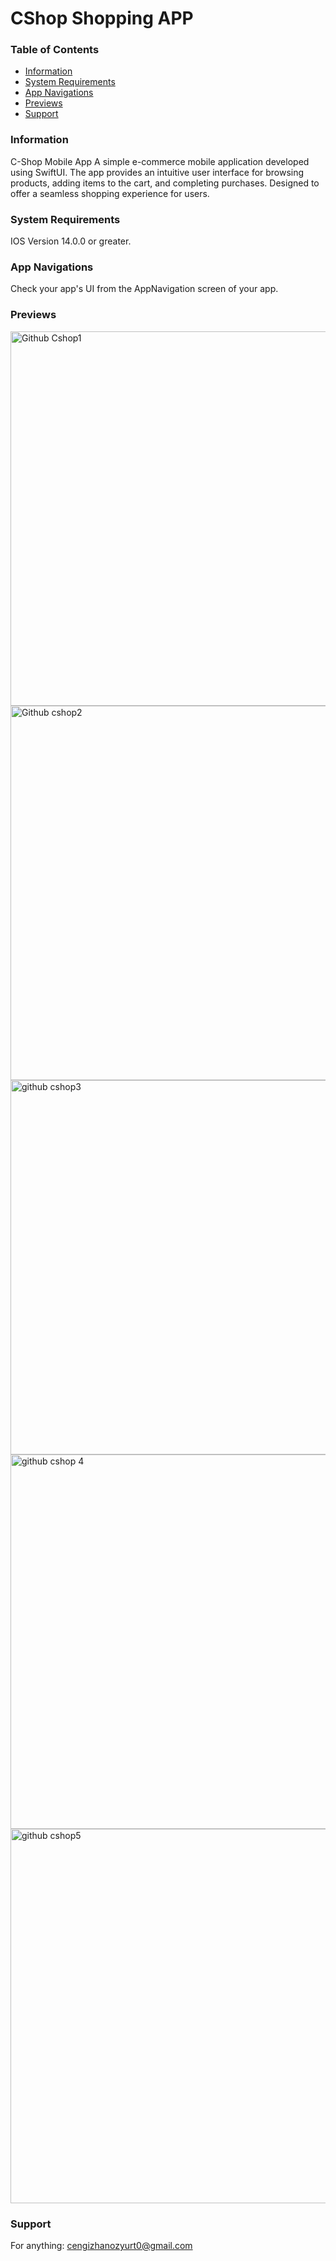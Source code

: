# CShop Shopping APP

### Table of Contents

- [Information](#information)
- [System Requirements](#system-requirements)
- [App Navigations](#app-navigations)
- [Previews](#previews)
- [Support](#support)

### Information

C-Shop Mobile App
A simple e-commerce mobile application developed using SwiftUI. The app provides an intuitive user interface for browsing products, adding items to the cart, and completing purchases. Designed to offer a seamless shopping experience for users.

### System Requirements

IOS Version 14.0.0 or greater.

### App Navigations

Check your app's UI from the AppNavigation screen of your app.

### Previews

<img width="599" alt="Github Cshop1" src="https://github.com/user-attachments/assets/7b6a3d29-4560-425b-9cb0-832e6be0fddc" heigth="200" />
<img width="599" alt="Github cshop2" src="https://github.com/user-attachments/assets/601b1b1e-e819-416d-b70e-b27b2d711cae" />
<img width="599" alt="github cshop3" src="https://github.com/user-attachments/assets/39001fd6-9fc1-4c01-ae3b-3a403d7bda1c" />
<img width="599" alt="github cshop 4" src="https://github.com/user-attachments/assets/8b7b477d-97c4-4885-8e2e-c8b2507e9b5f" />
<img width="599" alt="github cshop5" src="https://github.com/user-attachments/assets/1c56ed02-4891-493b-8de1-f4d42f717729" />



### Support

For anything: cengizhanozyurt0@gmail.com











